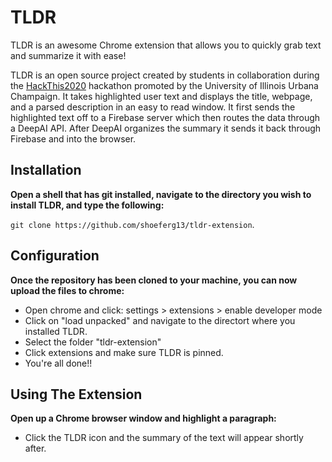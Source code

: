 # TLDR

TLDR is an awesome Chrome extension that allows you to quickly grab text and summarize it with ease!

TLDR is an open source project created by students in collaboration during the [HackThis2020](https://hackthis.hackillinois.org/) hackathon promoted by the University of Illinois Urbana Champaign. It takes highlighted user text and displays the title, webpage, and a parsed description in an easy to read window. It first sends the highlighted text off to a Firebase server which then routes the data through a DeepAI API. After DeepAI organizes the summary it sends it back through Firebase and into the browser.

<!-- [<img src="screenshot.jpg" />](./docs/files/screenshot.jpg) -->

## Installation

**Open a shell that has git installed, navigate to the directory you wish to install TLDR, and type the following:**

`git clone https://github.com/shoeferg13/tldr-extension`.

## Configuration

**Once the repository has been cloned to your machine, you can now upload the files to chrome:**

* Open chrome and click: settings > extensions > enable developer mode
* Click on "load unpacked" and navigate to the directort where you installed TLDR.
* Select the folder "tldr-extension"
* Click extensions and make sure TLDR is pinned.
* You're all done!!

## Using The Extension

**Open up a Chrome browser window and highlight a paragraph:**

* Click the TLDR icon and the summary of the text will appear shortly after.





